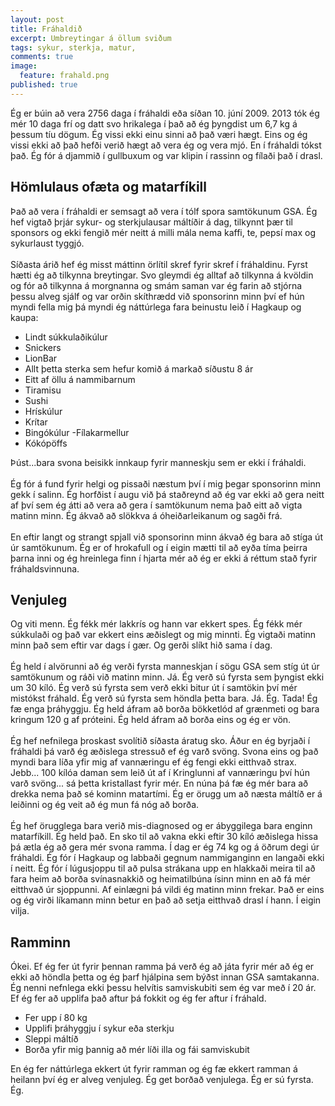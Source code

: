 ```yaml
---
layout: post
title: Fráhaldið
excerpt: Umbreytingar á öllum sviðum
tags: sykur, sterkja, matur, 
comments: true
image:
  feature: frahald.png
published: true
---
```


Ég er búin að vera 2756 daga í fráhaldi eða síðan 10. júní 2009. 2013 tók ég mér 10 daga frí og datt svo hrikalega í það að ég þyngdist um 6,7 kg á þessum tíu dögum. Ég vissi ekki einu sinni að það væri hægt. Eins og ég vissi ekki að það hefði verið hægt að vera ég og vera mjó. En í fráhaldi tókst það. Ég fór á djammið í gullbuxum og var klipin í rassinn og fílaði það í drasl. 
 
## Hömlulaus ofæta og matarfíkill

Það að vera í fráhaldi er semsagt að vera í tólf spora samtökunum GSA. Ég hef vigtað þrjár sykur- og sterkjulausar máltíðir á dag, tilkynnt þær til sponsors og ekki fengið mér neitt á milli mála nema kaffi, te, pepsí max og sykurlaust tyggjó. 
 <br><br>
Síðasta árið hef ég misst máttinn örlítil skref fyrir skref í fráhaldinu. Fyrst hætti ég að tilkynna breytingar. Svo gleymdi ég alltaf að tilkynna á kvöldin og fór að tilkynna á morgnanna og smám saman var ég farin að stjórna þessu alveg sjálf og var orðin skíthrædd við sponsorinn minn því ef hún myndi fella mig þá myndi ég náttúrlega fara beinustu leið í Hagkaup og kaupa:

- Lindt súkkulaðikúlur
- Snickers
- LionBar
- Allt þetta sterka sem hefur komið á markað síðustu 8 ár
- Eitt af öllu á nammibarnum
- Tiramisu
- Sushi
- Hrískúlur
- Krítar
- Bingókúlur
-Fílakarmellur
- Kókópöffs

Þúst...bara svona beisikk innkaup fyrir manneskju sem er ekki í fráhaldi. 
 <br><br>
Ég fór á fund fyrir helgi og pissaði næstum því í mig þegar sponsorinn minn gekk í salinn. Ég horfðist í augu við þá staðreynd að ég var ekki að gera neitt af því sem ég átti að vera að gera í samtökunum nema það eitt að vigta matinn minn. Ég ákvað að slökkva á óheiðarleikanum og sagði frá. 
 <br><br>
En eftir langt og strangt spjall við sponsorinn minn ákvað ég bara að stíga út úr samtökunum. Ég er of hrokafull og í eigin mætti til að eyða tíma þeirra þarna inni og ég hreinlega finn í hjarta mér að ég er ekki á réttum stað fyrir fráhaldsvinnuna. 

## Venjuleg

Og viti menn. Ég fékk mér lakkrís og hann var ekkert spes. Ég fékk mér súkkulaði og það var ekkert eins æðislegt og mig minnti. Ég vigtaði matinn minn það sem eftir var dags í gær. Og gerði slíkt hið sama í dag. 
 <br><br>
Ég held í alvörunni að ég verði fyrsta manneskjan í sögu GSA sem stíg út úr samtökunum og ráði við matinn minn. Já. Ég verð sú fyrsta sem þyngist ekki um 30 kíló. Ég verð sú fyrsta sem verð ekki bitur út í samtökin því mér mistókst fráhald. Ég verð sú fyrsta sem höndla þetta bara. Já. Ég. Tada! Ég fæ enga þráhyggju. Ég held áfram að borða bökketlód af grænmeti og bara kringum 120 g af próteini. Ég held áfram að borða eins og ég er vön. 
 <br><br>
Ég hef nefnilega þroskast svolítið síðasta áratug sko. Áður en ég byrjaði í fráhaldi þá varð ég æðislega stressuð ef ég varð svöng. Svona eins og það myndi bara líða yfir mig af vannæringu ef ég fengi ekki eitthvað strax. Jebb... 100 kílóa daman sem leið út af í Kringlunni af vannæringu því hún varð svöng... sá þetta kristallast fyrir mér. En núna þá fæ ég mér bara að drekka nema það sé kominn matartími. Ég er örugg um að næsta máltíð er á leiðinni og ég veit að ég mun fá nóg að borða. 
<br><br>
Ég hef örugglega bara verið mis-diagnosed og er ábyggilega bara enginn matarfíkill. Ég held það. En sko til að vakna ekki eftir 30 kíló æðislega hissa þá ætla ég að gera mér svona ramma. Í dag er ég 74 kg  og á öðrum degi úr fráhaldi. Ég fór í Hagkaup og labbaði gegnum nammiganginn en langaði ekki í neitt.  Ég fór í lúgusjoppu til að pulsa strákana upp en hlakkaði meira til að fara heim að borða svínasnakkið og heimatilbúna ísinn minn en að fá mér eitthvað úr sjoppunni. Af einlægni þá vildi ég matinn minn frekar. Það er eins og ég virði líkamann minn betur en það að setja eitthvað drasl í hann. Í eigin vilja. 

## Ramminn

Ókei. Ef ég fer út fyrir þennan ramma þá verð ég að játa fyrir mér að ég er ekki að höndla þetta og ég þarf hjálpina sem býðst innan GSA samtakanna. Ég nenni nefnlega ekki þessu helvítis samviskubiti sem ég var með í 20 ár. Ef ég fer að upplifa það aftur þá fokkit og ég fer aftur í fráhald. 

-  Fer upp í 80 kg
- Upplifi þráhyggju í sykur eða sterkju
- Sleppi máltíð 
- Borða yfir mig þannig að mér líði illa og fái samviskubit

En ég fer náttúrlega ekkert út fyrir ramman og ég fæ ekkert ramman á heilann því ég er alveg venjuleg. Ég get borðað venjulega. Ég er sú fyrsta. Ég. 
